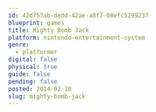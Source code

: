 ```yaml
---
id: 42d757ab-dedd-42ae-a8f7-08efc5299237
blueprint: games
title: Mighty Bomb Jack
platform: nintendo-entertainment-system
genre:
  - platformer
digital: false
physical: true
guide: false
pending: false
posted: 2014-02-10
slug: mighty-bomb-jack
---
```

